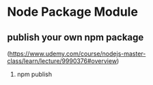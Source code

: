 # Node Package Module

## publish your own npm package 
(https://www.udemy.com/course/nodejs-master-class/learn/lecture/9990376#overview)
1. npm publish 
